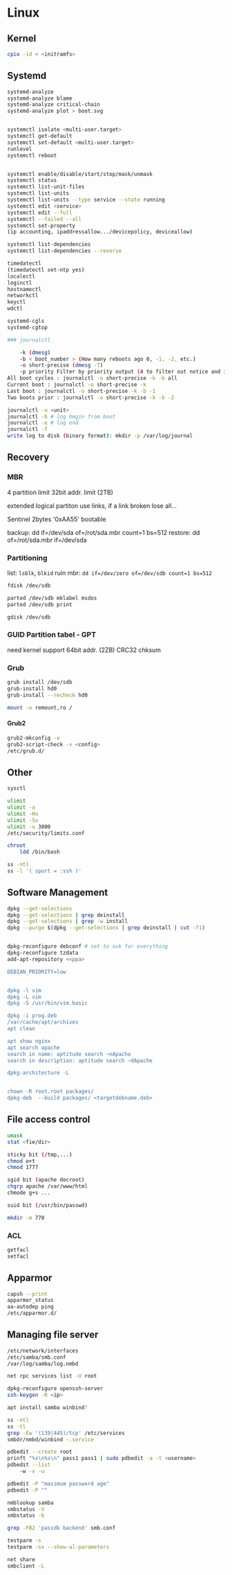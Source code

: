 # Linux

## Kernel

```bash
cpio -id < <initramfs>
```


## Systemd

```bash
systemd-analyze
systemd-analyze blame
systemd-analyze critical-chain
systemd-analyze plot > boot.svg


systemctl isolate <multi-user.target>
systemctl get-default
systemctl set-default <multi-user.target>
runlevel
systemctl reboot


systemctl enable/disable/start/stop/mask/unmask
systemctl status
systemctl list-unit-files
systemctl list-units
systemctl list-units --type service --state running
systemctl edit <service>
systemctl edit --full
systemctl --failed --all
systemctl set-property
(ip accounting, ipaddressallow.../devicepolicy, deviceallow)

systemctl list-dependencies
systemctl list-dependencies --reverse

timedatectl
(timedatectl set-ntp yes)
localectl
loginctl
hostnamectl
networkctl
keyctl
wdctl

systemd-cgls
systemd-cgtop

### journalctl

    -k (dmesg)
    -b < boot_number > (How many reboots ago 0, -1, -2, etc.)
    -o short-precise (dmesg -T)
    -p priority Filter by priority output (4 to filter out notice and info).
All boot cycles : journalctl -o short-precise -k -b all
Current boot : journalctl -o short-precise -k
Last boot : journalctl -o short-precise -k -b -1
Two boots prior : journalctl -o short-precise -k -b -2

journalctl -u <unit>
journalctl -b # log begin from boot
journalctl -e # log end
journalctl -f
write log to disk (binary format): mkdir -p /var/log/journal
```


## Recovery

### MBR

4 partition limit
32bit addr. limit (2TB)

extended logical partiton use links, if a link broken lose all...

Sentinel 2bytes '0xAA55' bootable

backup: dd if=/dev/sda of=/rot/sda.mbr count=1 bs=512
restore: dd of=/rot/sda.mbr if=/dev/sda


### Partitioning

list: `lsblk`, `blkid`
ruin mbr: `dd if=/dev/zero of=/dev/sdb count=1 bs=512`

```bash
fdisk /dev/sdb

parted /dev/sdb mklabel msdos
parted /dev/sdb print

gdisk /dev/sdb
```

### GUID Partition tabel - GPT
need kernel support
64bit addr. (2ZB)
CRC32 chksum


### Grub

```bash
grub install /dev/sdb
grub-install hd0
grub-install --recheck hd0

mount -o remount,ro /
```


#### Grub2
```bash
grub2-mkconfig -o
grub2-script-check -v <config>
/etc/grub.d/
```


## Other

```bash
sysctl

ulimit
ulimit -a
ulimit -Hu
ulimit -Su
ulimit -u 3000
/etc/security/limits.conf

chroot
    ldd /bin/bash

ss -ntl
ss -l '( sport = :ssh )'
```


## Software Management

```bash
dpkg --get-selections
dpkg --get-selections | grep deinstall
dpkg --get-selections | grep -w install
dpkg --purge $(dpkg --get-selections | grep deinstall | cut -f1)


dpkg-reconfigure debconf # set to ask for everything
dpkg-reconfigure tzdata
add-apt-repository <<ppa>

DEBIAN_PRIORITY=low


dpkg -l vim
dpkg -L vim
dpkg -S /usr/bin/vim.basic

dpkg -i prog.deb
/var/cache/apt/archives
apt clean

apt show nginx
apt search apache
search in name: aptitude search ~nApache
search in description: aptitude search ~dApache

dpkg-architecture -L


chown -R root.root packages/
dpkg-deb  --build packages/ <targetdebname.deb>
```


## File access control

```bash
umask
stat <fie/dir>

sticky bit (/tmp,...)
chmod o+t
chmod 1777

sgid bit (apache docroot)
chgrp apache /var/www/html
chmode g+s ...

suid bit (/usr/bin/passwd)

mkdir -m 770
```

### ACL

```bash
getfacl
setfacl
```


## Apparmor

```bash
capsh --print
apparmor_status
aa-autodep ping
/etc/apparmor.d/
```


## Managing file server

```bash
/etc/network/interfaces
/etc/samba/smb.conf
/var/log/samba/log.nmbd

net rpc services list -U root

dpkg-reconfigure openssh-server
ssh-keygen -R <ip>

apt install samba winbind?

ss -ntl
ss -tl
grep -Ew '(139|445)/tcp' /etc/services
smbdr/nmbd/winbind -.service

pdbedit --create root
prinft "%s\n%s\n" pass1 pass1 | sudo pdbedit -a -t <username>
pdbedit --list
    -w -v -u

pdbedit -P "masimum password age"
pdbedit -P ""

nmblookup samba
smbstatus -V
smbstatus -b

grep -FB2 'passdb backend' smb.conf

testparm -s
testparm -sv --show-al-parameters

net share
smbclient -L
```

